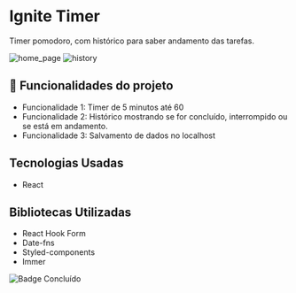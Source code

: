 # Ignite Timer

Timer pomodoro, com histórico para saber andamento das tarefas.

![home_page](https://user-images.githubusercontent.com/73999334/198886005-c4cf422f-3f17-42bb-a2a0-54f6f1d0c5a9.PNG)
![history](https://user-images.githubusercontent.com/73999334/198886010-0c917b2f-87cf-46ba-bcf2-4412d24b2dea.PNG)

## :hammer: Funcionalidades do projeto

- Funcionalidade 1: Timer de 5 minutos até 60
- Funcionalidade 2: Histórico mostrando se for concluído, interrompido ou se está em andamento.
- Funcionalidade 3: Salvamento de dados no localhost

## Tecnologias Usadas

- React

## Bibliotecas Utilizadas

- React Hook Form
- Date-fns
- Styled-components
- Immer

![Badge Concluído](http://img.shields.io/static/v1?label=STATUS&message=%20Concluído&color=GREEN&style=for-the-badge)
